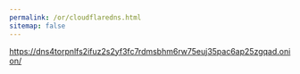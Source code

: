 ```yaml
---
permalink: /or/cloudflaredns.html
sitemap: false
---
```


https://dns4torpnlfs2ifuz2s2yf3fc7rdmsbhm6rw75euj35pac6ap25zgqad.onion/
